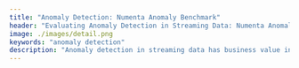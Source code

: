 ```yaml
---
title: "Anomaly Detection: Numenta Anomaly Benchmark"
header: "Evaluating Anomaly Detection in Streaming Data: Numenta Anomaly Benchmark (NAB)"
image: ./images/detail.png
keywords: "anomaly detection"
description: "Anomaly detection in streaming data has business value in many applications, but how do you measure its effectiveness? The Numenta Anomaly Benchmark (NAB) is the first benchmark designed for time-series data."
---
```

